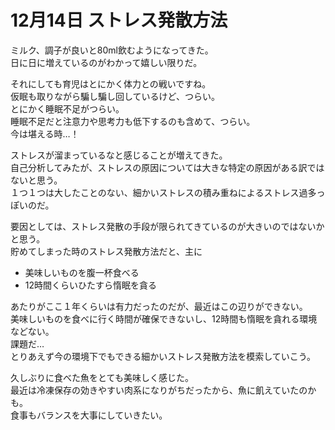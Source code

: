 # 12月14日 ストレス発散方法

ミルク、調子が良いと80ml飲むようになってきた。  
日に日に増えているのがわかって嬉しい限りだ。

それにしても育児はとにかく体力との戦いですね。  
仮眠も取りながら騙し騙し回しているけど、つらい。  
とにかく睡眠不足がつらい。  
睡眠不足だと注意力や思考力も低下するのも含めて、つらい。  
今は堪える時…！

ストレスが溜まっているなと感じることが増えてきた。  
自己分析してみたが、ストレスの原因については大きな特定の原因がある訳ではないと思う。  
１つ１つは大したことのない、細かいストレスの積み重ねによるストレス過多っぽいのだ。

要因としては、ストレス発散の手段が限られてきているのが大きいのではないかと思う。  
貯めてしまった時のストレス発散方法だと、主に

- 美味しいものを腹一杯食べる
- 12時間くらいひたすら惰眠を貪る

あたりがここ１年くらいは有力だったのだが、最近はこの辺りができない。  
美味しいものを食べに行く時間が確保できないし、12時間も惰眠を貪れる環境などない。  
課題だ…  
とりあえず今の環境下でもできる細かいストレス発散方法を模索していこう。

久しぶりに食べた魚をとても美味しく感じた。  
最近は冷凍保存の効きやすい肉系になりがちだったから、魚に飢えていたのかも。  
食事もバランスを大事にしていきたい。
